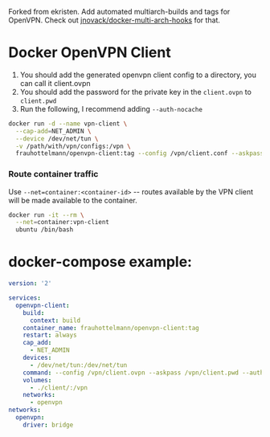 Forked from ekristen. Add automated multiarch-builds and tags for OpenVPN. Check out [jnovack/docker-multi-arch-hooks](https://github.com/jnovack/docker-multi-arch-hooks) for that.

# Docker OpenVPN Client

1. You should add the generated openvpn client config to a directory, you can call it client.ovpn
2. You should add the password for the private key in the `client.ovpn` to `client.pwd`
3. Run the following, I recommend adding `--auth-nocache`

```bash
docker run -d --name vpn-client \
  --cap-add=NET_ADMIN \
  --device /dev/net/tun \
  -v /path/with/vpn/configs:/vpn \
  frauhottelmann/openvpn-client:tag --config /vpn/client.conf --askpass /vpn/client.pwd --auth-nocache
```

### Route container traffic

Use `--net=container:<container-id>` -- routes available by the VPN client will be made available to the container.

```bash
docker run -it --rm \
  --net=container:vpn-client
  ubuntu /bin/bash
```

# docker-compose example:
```yaml
version: '2'

services:
  openvpn-client:
    build:
      context: build
    container_name: frauhottelmann/openvpn-client:tag
    restart: always
    cap_add:
      - NET_ADMIN
    devices:
      - /dev/net/tun:/dev/net/tun
    command: --config /vpn/client.ovpn --askpass /vpn/client.pwd --auth-nocache
    volumes:
      - ./client/:/vpn
    networks:
      - openvpn
networks:
  openvpn:
    driver: bridge
```
